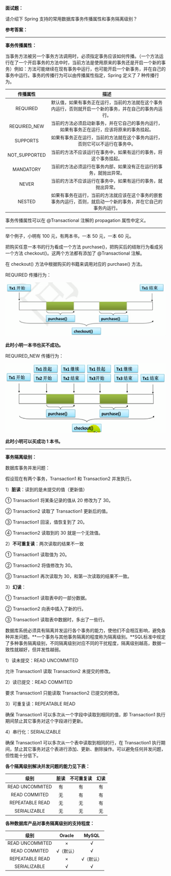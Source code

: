 **面试题：**

请介绍下 Spring 支持的常用数据库事务传播属性和事务隔离级别？

**参考答案：**

---

**事务传播属性：**

当事务方法被另一个事务方法调用时，必须指定事务应该如何传播。（一个方法运行在了一个开启事务的方法中时，当前方法是使用原来的事务还是开启一个新的事务）例如：方法可能继续在现有事务中运行，也可能开启一个新事务，并在自己的事务中运行。事务的传播行为可以由传播属性指定，Spring 定义了 7 种传播行为。

|   传播属性    |                             描述                             |
| :-----------: | :----------------------------------------------------------: |
|   REQUIRED    | 默认值，如果有事务正在运行，当前的方法就在这个事务内运行，否则就开启一个新的事务，并在自己的事务内运行。 |
| REQUIRED_NEW  | 当前的方法必须启动新事务，并在它自己的事务内运行，如果有事务正在运行，应该将原来的事务挂起。 |
|   SUPPORTS    | 如果有事务正在运行，当前的方法就在这个事务内运行，否则它可以不运行在事务中。 |
| NOT_SUPPORTED | 当前的方法不应该运行在事务中，如果有运行的事务，将这个事务挂起。 |
|   MANDATORY   | 当前的方法必须运行在事务内部，如果没有正在运行的事务，就抛出异常。 |
|     NEVER     | 当前的方法不应该运行在事务中，如果有运行的事务，就抛出异常。 |
|    NESTED     | 如果有事务在运行，当前的方法就应该在这个事务的嵌套事务内运行，否则，就启动一个新的事务，并在它自己的事务内运行。 |

事务传播属性可以在 @Transactional 注解的 propagation 属性中定义。

---

举个例子，小明有 100 元，有两本书，一本 50 元，一本 60 元。

把购买任意一本书的行为看成一个方法 purchase()，把购买后的结账行为看成另一个方法 checkout()。这两个方法都有添加了 @Transactional 注解。

在 checkout() 方法中根据购买的书籍来调用对应的 purchase() 方法。

REQUIRED 传播行为：

![REQUIRED传播行为](./images/REQUIRED传播行为.png)

**此时小明一本书也买不成功。**

REQUIRED_NEW 传播行为：

![REQUIRED_NEW传播行为](./images/REQUIRED_NEW传播行为.png)

**此时小明可以买成功 1 本书。**

---

**事务隔离级别：**

数据库事务并发问题：

假设现在有两个事务，Transaction1 和 Transaction2 并发执行。

1）**脏读**：读到的是未提交的值（更新值）

① Transaction1 将某条记录的值从 20 修改为了 30。

② Transaction2 读取了 Transaction1 更新后的值。

③ Transaction1 回滚，值恢复到了 20。

④ Transaction2 读取到的 30 就是一个无效值。

2）**不可重复读**：两次读取的结果不一致

① Transaction1 读取值为 20。

② Transaction2 将值修改为 30。

③ Transaction1 再次读取为 30，和第一次读取的结果不一致。

3）**幻读**：

① Transaction1 读取表中的一部分数据。

② Transaction2 向表中插入了新的行。

③ Transaction1 读取表中数据时，多出了一些行。

数据库系统必须具有隔离并发运行各个事务的能力，使他们不会相互影响，避免各种并发问题。**一个事务与其他事务隔离的程度称为隔离级别。**SQL标准中规定了多种事务隔离级别，不同隔离级别对应不同的干扰程度，隔离级别越高，数据一致性就越好，但并发性越弱。

1）读未提交：READ UNCOMMITED

允许 Transaction1 读取 Transaction2 未提交的修改。

2）读已提交：READ COMMITED

要求 Transaction1 只能读取 Transaction2 已提交的修改。

3）可重复读：REPEATABLE READ

确保 Transaction1 可以多次从一个字段中读取到相同的值，即 Transaction1 执行期间禁止其它事务对这个字段进行更新。

4）串行化：SERIALIZABLE

确保 Transaction1 可以多次从一个表中读取到相同的行，在 Transaction1 执行期间，禁止其它事务对这个表进行添加、更新、删除操作。可以避免任何并发问题，但性能十分低下。

**各个隔离级别解决并发问题的能力见下表：**

|      级别       | 脏读 | 不可重复读 | 幻读 |
| :-------------: | :--: | :--------: | :--: |
| READ UNCOMMITED |  有  |     有     |  有  |
|  READ COMMITED  |  无  |     有     |  有  |
| REPEATABLE READ |  无  |     无     |  有  |
|  SERIALIZABLE   |  无  |     无     |  无  |

**各种数据库产品对事务隔离级别的支持程度：**

|      级别       |  Oracle   |   MySQL   |
| :-------------: | :-------: | :-------: |
| READ UNCOMMITED |     ×     |     √     |
|  READ COMMITED  | √（默认） |     √     |
| REPEATABLE READ |     ×     | √（默认） |
|  SERIALIZABLE   |     √     |     √     |